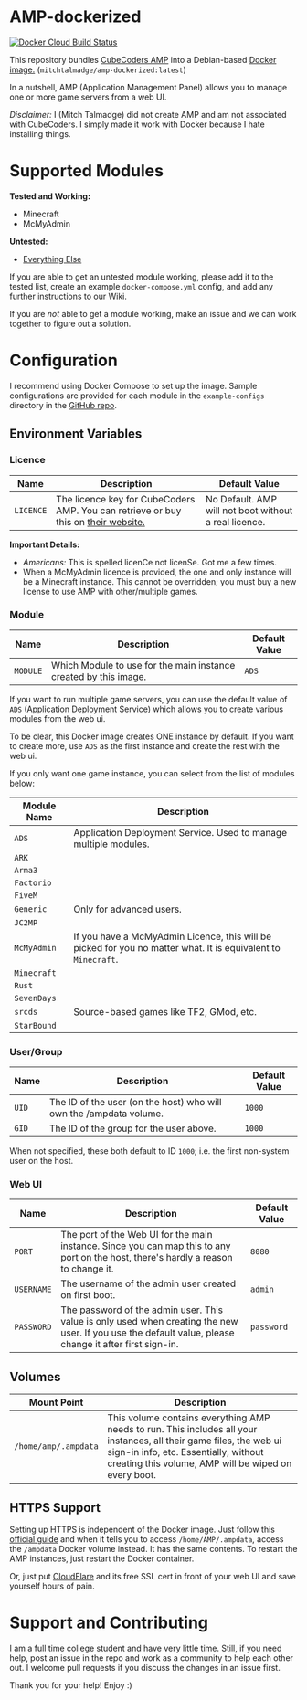 # AMP-dockerized
[![Docker Cloud Build Status](https://img.shields.io/docker/cloud/build/mitchtalmadge/amp-dockerized)](https://hub.docker.com/r/mitchtalmadge/amp-dockerized)

This repository bundles [CubeCoders AMP](https://cubecoders.com/AMP) into a Debian-based [Docker image.](https://hub.docker.com/r/mitchtalmadge/amp-dockerized) 
(`mitchtalmadge/amp-dockerized:latest`)

In a nutshell, AMP (Application Management Panel) allows you to manage one or more game servers from a web UI.

*Disclaimer:* I (Mitch Talmadge) did not create AMP and am not associated with CubeCoders. I simply made it work with Docker because
 I hate installing things.
 
# Supported Modules

**Tested and Working:**

- Minecraft
- McMyAdmin
 
**Untested:**
 
- [Everything Else](https://github.com/CubeCoders/AMP/wiki/Supported-Applications-Compatibility)

If you are able to get an untested module working, please add it to the tested list, create an example `docker-compose.yml` config, and add any further instructions to our Wiki.

If you are *not* able to get a module working, make an issue and we can work together to figure out a solution.

# Configuration

I recommend using Docker Compose to set up the image. Sample configurations are provided for each 
module in the `example-configs` directory in the [GitHub repo](https://github.com/MitchTalmadge/AMP-dockerized).

## Environment Variables

### Licence

| Name      | Description                                                                                                          | Default Value                                         |
|-----------|----------------------------------------------------------------------------------------------------------------------|-------------------------------------------------------|
| `LICENCE` | The licence key for CubeCoders AMP. You can retrieve or buy this on [their website.](https://manage.cubecoders.com/) | No Default. AMP will not boot without a real licence. |

**Important Details:**
- _Americans:_ This is spelled licenCe not licenSe. Got me a few times.
- When a McMyAdmin licence is provided, the one and only instance will be a Minecraft instance. This cannot be overridden;
 you must buy a new license to use AMP with other/multiple games.

### Module

| Name     | Description                                                      | Default Value |
|----------|------------------------------------------------------------------|---------------|
| `MODULE` | Which Module to use for the main instance created by this image. | `ADS`         |

If you want to run multiple game servers, 
  you can use the default value of `ADS` (Application Deployment Service) which allows you to create various modules
  from the web ui.

To be clear, this Docker image creates ONE instance by default. If you want to create more, use `ADS` as the first
  instance and create the rest with the web ui.

If you only want one game instance, you can select from the list of modules below:

| Module Name | Description                                                                                                   |
|-------------|---------------------------------------------------------------------------------------------------------------|
| `ADS`       | Application Deployment Service. Used to manage multiple modules.                                              |
| `ARK`       |                                                                                                               |
| `Arma3`     |                                                                                                               |
| `Factorio`  |                                                                                                               |
| `FiveM`     |                                                                                                               |
| `Generic`   | Only for advanced users.                                                                                      |
| `JC2MP`     |                                                                                                               |
| `McMyAdmin` | If you have a McMyAdmin Licence, this will be picked for you no matter what. It is equivalent to `Minecraft`. |
| `Minecraft` |                                                                                                               |
| `Rust`      |                                                                                                               |
| `SevenDays` |                                                                                                               |
| `srcds`     | Source-based games like TF2, GMod, etc.                                                                       |
| `StarBound` |                                                                                                               |
    
### User/Group

| Name  | Description                                                          | Default Value |
|-------|----------------------------------------------------------------------|---------------|
| `UID` | The ID of the user (on the host) who will own the  /ampdata  volume. | `1000`        |
| `GID` | The ID of the group for the user above.                              | `1000`        |

When not specified, these both default to ID `1000`; i.e. the first non-system user on the host.

### Web UI

| Name       | Description                                                                                                                                             | Default Value |
|------------|---------------------------------------------------------------------------------------------------------------------------------------------------------|---------------|
| `PORT`     | The port of the Web UI for the main instance. Since you can map this to any port on the host, there's hardly a reason to change it.                     | `8080`        |
| `USERNAME` | The username of the admin user created on first boot.                                                                                                   | `admin`       |
| `PASSWORD` | The password of the admin user. This value is only used when creating the new user. If you use the default value, please change it after first sign-in. | `password`    |

## Volumes

| Mount Point           | Description                                                                                                                                                                                                        |
|-----------------------|--------------------------------------------------------------------------------------------------------------------------------------------------------------------------------------------------------------------|
| `/home/amp/.ampdata`  | This volume contains everything AMP needs to run. This includes all your instances, all their game files, the web ui sign-in info, etc. Essentially, without creating this volume, AMP will be wiped on every boot.|

## HTTPS Support

Setting up HTTPS is independent of the Docker image. Just follow this [official guide](https://github.com/CubeCoders/AMP/wiki/Setting-up-HTTPS-with-AMP) 
and when it tells you to access `/home/AMP/.ampdata`, access the `/ampdata` Docker volume instead. It has the same contents.
To restart the AMP instances, just restart the Docker container.

Or, just put [CloudFlare](https://www.cloudflare.com/) and its free SSL cert in front of your web UI and save yourself hours of pain.

# Support and Contributing

I am a full time college student and have very little time. Still, if you need help, post an issue in the repo and 
work as a community to help each other out. I welcome pull requests if you discuss the changes in an issue first.

Thank you for your help! Enjoy :)
